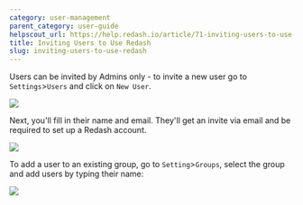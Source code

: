 ```yaml
---
category: user-management
parent_category: user-guide
helpscout_url: https://help.redash.io/article/71-inviting-users-to-use-redash
title: Inviting Users to Use Redash
slug: inviting-users-to-use-redash
---
```


Users can be invited by Admins only - to invite a new user go to `Settings`>`Users` and click on `New User`.

![](/assets/images/docs/gitbook/invite-user.png)

Next, you'll fill in their name and email. They'll get an invite via email and be required to set up a Redash account.

![](/assets/images/docs/gitbook/invite-user-2.png)

To add a user to an existing group, go to `Setting`>`Groups`, select the group and add users by typing their name:

![](/assets/images/docs/gitbook/view-only-groups.png)
